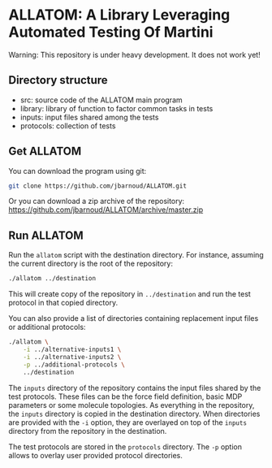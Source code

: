 # ALLATOM: A Library Leveraging Automated Testing Of Martini

Warning: This repository is under heavy development. It does not work yet!

## Directory structure

* src: source code of the ALLATOM main program
* library: library of function to factor common tasks in tests
* inputs: input files shared among the tests
* protocols: collection of tests

## Get ALLATOM

You can download the program using git:

```bash
git clone https://github.com/jbarnoud/ALLATOM.git
```

Or you can download a zip archive of the repository:
<https://github.com/jbarnoud/ALLATOM/archive/master.zip>

## Run ALLATOM

Run the `allatom` script with the destination directory. For instance, assuming
the current directory is the root of the repository:

```bash
./allatom ../destination
```

This will create  copy of the repository in `../destination` and run the test
protocol in that copied directory.

You can also provide a list of directories containing replacement input files
or additional protocols:

```bash
./allatom \
    -i ../alternative-inputs1 \
    -i ../alternative-inputs2 \
    -p ../additional-protocols \
    ../destination
```

The `inputs` directory of the repository contains the input files shared by the
test protocols. These files can be the force field definition, basic MDP
parameters or some molecule topologies. As everything in the repository, the
`inputs` directory is copied in the destination directory. When directories are
provided with the `-i` option, they are overlayed on top of the `inputs`
directory from the repository in the destination.

The test protocols are stored in the `protocols` directory. The `-p` option
allows to overlay user provided protocol directories.
